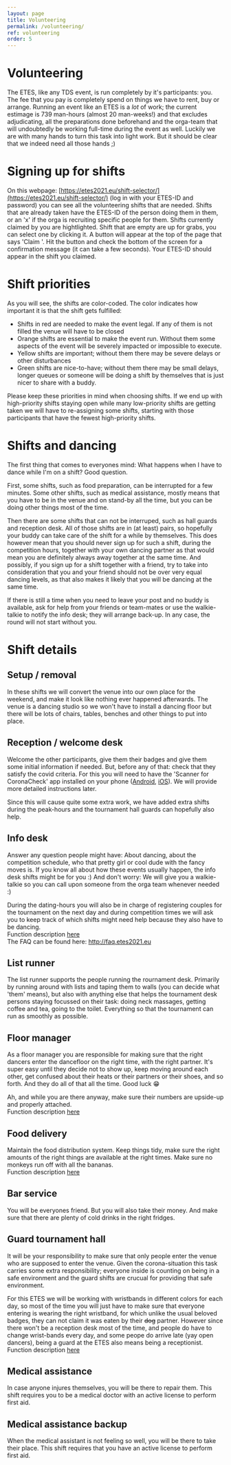 ```yaml
---
layout: page
title: Volunteering
permalink: /volunteering/
ref: volunteering
order: 5
---
```


# Volunteering
The ETES, like any TDS event, is run completely by it's participants: you. The fee that you pay is completely spend on things we have to rent, buy or arrange.
Running an event like an ETES is a _lot_ of work; the current estimage is 739 man-hours (almost 20 man-weeks!) and that excludes adjudicating, all the preparations done beforehand and the orga-team that will undoubtedly be working full-time during the event as well. 
Luckily we are with many hands to turn this task into light work. But it should be clear that we indeed need all those hands ;)

# Signing up for shifts
On this webpage: [https://etes2021.eu/shift-selector/](https://etes2021.eu/shift-selector/) (log in with your ETES-ID and password) you can see all the volunteering shifts that are needed. 
Shifts that are already taken have the ETES-ID of the person doing them in them, or an 'x' if the orga is recruiting specific people for them. Shifts currently claimed by you are hightlighted. Shift that are empty are up for grabs, you can select one by clicking it. A button will appear at the top of the page that says 'Claim <shift name> <shift timeslot>'. Hit the button and check the bottom of the screen for a confirmation message (it can take a few seconds). Your ETES-ID should appear in the shift you claimed.

# Shift priorities
As you will see, the shifts are color-coded. The color indicates how important it is that the shift gets fulfilled:
- Shifts in red are needed to make the event legal. If any of them is not filled the venue will have to be closed
- Orange shifts are essential to make the event run. Without them some aspects of the event will be severely impacted or impossible to execute. 
- Yellow shifts are important; without them there may be severe delays or other disturbances
- Green shifts are nice-to-have; without them there may be small delays, longer queues or someone will be doing a shift by themselves that is just nicer to share with a buddy.

Please keep these priorities in mind when choosing shifts. If we end up with high-priority shifts staying open while many low-priority shifts are getting taken we will have to re-assigning some shifts, starting with those participants that have the fewest high-priority shifts. 

# Shifts and dancing
The first thing that comes to everyones mind: What happens when I have to dance while I'm on a shift? Good question.

First, some shifts, such as food preparation, can be interrupted for a few minutes. Some other shifts, such as medical assistance, mostly means that you have to be in the venue and on stand-by all the time, but you can be doing other things most of the time. 

Then there are some shifts that can not be interruped, such as hall guards and reception desk. All of those shifts are in (at least) pairs, so hopefully your buddy can take care of the shift for a while by themselves. This does however mean that you should never sign up for such a shift, during the competition hours, together with your own dancing partner as that would mean you are definitely always away together at the same time. And possibly, if you sign up for a shift together with a friend, try to take into consideration that you and your friend should not be over very equal dancing levels, as that also makes it likely that you will be dancing at the same time.

If there is still a time when you need to leave your post and no buddy is available, ask for help from your friends or team-mates or use the walkie-talkie to notify the info desk; they will arrange back-up. In any case, the round will not start without you.
  
# Shift details
## Setup / removal
In these shifts we will convert the venue into our own place for the weekend, and make it look like nothing ever happened afterwards. The venue is a dancing studio so we won't have to install a dancing floor but there will be lots of chairs, tables, benches and other things to put into place.

## Reception / welcome desk
Welcome the other participants, give them their badges and give them some initial information if needed. But, before any of that: check that they satisfy the covid criteria. For this you will need to have the 'Scanner for CoronaCheck' app installed on your phone ([Android](https://play.google.com/store/apps/details?id=nl.rijksoverheid.ctr.verifier&hl=en&gl=US), [iOS](https://apps.apple.com/nl/app/scanner-voor-coronacheck/id1549842661)). We will provide more detailed instructions later.

Since this will cause quite some extra work, we have added extra shifts during the peak-hours and the tournament hall guards can hopefully also help.

## Info desk
Answer any question people might have: About dancing, about the competition schedule, who that pretty girl or cool dude with the fancy moves is. If you know all about how these events usually happen, the info desk shifts might be for you :) And don't worry: We will give you a walkie-talkie so you can call upon someone from the orga team whenever needed :)

During the dating-hours you will also be in charge of registering couples for the tournament on the next day and during competition times we will ask you to keep track of which shifts might need help because they also have to be dancing.  
Function description [here](https://docs.google.com/document/d/1GugUigwzyGeBdUO_LxSCqnUxMHifOXMnRWxUGTQCnVY/)  
The FAQ can be found here: <http://faq.etes2021.eu>  

## List runner
The list runner supports the people running the rournament desk. Primarily by running around with lists and taping them to walls (you can decide what 'them' means), but also with anything else that helps the tournament desk persons staying focussed on their task: doing neck massages, getting coffee and tea, going to the toilet. Everything so that the tournament can run as smoothly as possible. 

## Floor manager
As a floor manager you are responsible for making sure that the right dancers enter the dancefloor on the right time, with the right partner. It's super easy until they decide not to show up, keep moving around each other, get confused about their heats or their partners or their shoes, and so forth. And they do all of that all the time. Good luck 😁

Ah, and while you are there anyway, make sure their numbers are upside-up and properly attached.  
Function description [here](https://docs.google.com/document/d/1FIC9eG2cZuCaY91yDeDWrLp8IJuQoUsX1uet8z_bPQc/)

## Food delivery
Maintain the food distribution system. Keep things tidy, make sure the right amounts of the right things are available at the right times. Make sure no monkeys run off with all the bananas.  
Function description [here](https://docs.google.com/document/d/1DFcdp5U64etTG8Dr51gpAgyCu7uV6Yl1)

## Bar service
You will be everyones friend. But you will also take their money. And make sure that there are plenty of cold drinks in the right fridges.

## Guard tournament hall
It will be your responsibility to make sure that only people enter the venue who are supposed to enter the venue. Given the corona-situation this task carries some extra responsibility; everyone inside is counting on being in a safe environment and the guard shifts are crucual for providing that safe environment.  
  
For this ETES we will be working with wristbands in different colors for each day, so most of the time you will just have to make sure that everyone entering is wearing the right wristband, for which unlike the usual beloved badges, they can not claim it was eaten by their ~~dog~~ partner. However since there won't be a reception desk most of the time, and people do have to change wrist-bands every day, and some peope do arrive late (yay open dancers), being a guard at the ETES also means being a receptionist.  
Function description [here](https://docs.google.com/document/d/1C0LXvKahHtkkP0Zo8yql5au47Jbvj6r4urSjrPm4TfU/edit?usp=sharing)  

## Medical assistance
In case anyone injures themselves, you will be there to repair them. This shift requires you to be a medical doctor with an active license to perform first aid.

## Medical assistance backup
When the medical assistant is not feeling so well, you will be there to take their place. This shift requires that you have an active license to perform first aid.
